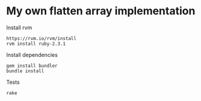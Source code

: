 # My own flatten array implementation

Install rvm
```
https://rvm.io/rvm/install
rvm install ruby-2.3.1
```

Install dependencies
```
gem install bundler
bundle install
```

Tests
```
rake
```
